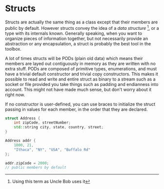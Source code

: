 # Structs

Structs are actually the same thing as a class except that their members are public by default. However structs convey the idea of a *data structure* [^1], or a type with its internals known. Generally speaking, when you want to organize pieces of information together, but not necessarily provide an abstraction or any encapsulation, a struct is probably the best tool in the toolbox. 

A lot of times structs will be PODs (plain old data) which means their members are layed out contiguously in memory as they are written with no extra stuff. PODs are composed of primitive types, enumerations, and must have a trivial default constructor and trivial copy constructors. This makes it possible to read and write and entire struct as binary to a stream such as a socket or file provided you take things such as padding and endianness into account. This might not have made much sense, but don't worry about it right now.

If no constructor is user-defined, you can use braces to initialize the struct passing in values for each member, in the order that they are declared.


```C++
struct Address {
    int zipCode, streetNumber;
    std::string city, state, country, street;
}

Address addr {
    1000, 21,
    "Ithaca", "NY", "USA", "Buffalo Rd"
};

addr.zipCode = 2000;
// public members by default
```

[^1]: Using this term as Uncle Bob uses it